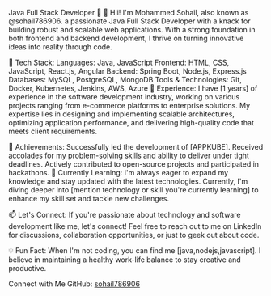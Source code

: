 Java Full Stack Developer 🚀
👋 Hii! I'm Mohammed Sohail, also known as @sohail786906.  a passionate Java Full Stack Developer with a knack for building robust and scalable web applications. With a strong foundation in both frontend and backend development, I thrive on turning innovative ideas into reality through code.

🔧 Tech Stack:
Languages: Java, JavaScript
Frontend: HTML, CSS, JavaScript, React.js, Angular
Backend: Spring Boot, Node.js, Express.js
Databases: MySQL, PostgreSQL, MongoDB
Tools & Technologies: Git, Docker, Kubernetes, Jenkins, AWS, Azure
💼 Experience:
I have [1 years] of experience in the software development industry, working on various projects ranging from e-commerce platforms to enterprise solutions. My expertise lies in designing and implementing scalable architectures, optimizing application performance, and delivering high-quality code that meets client requirements.

🌟 Achievements:
Successfully led the development of [APPKUBE].
Received accolades for my problem-solving skills and ability to deliver under tight deadlines.
Actively contributed to open-source projects and participated in hackathons.
🌱 Currently Learning:
I'm always eager to expand my knowledge and stay updated with the latest technologies. Currently, I'm diving deeper into [mention technology or skill you're currently learning] to enhance my skill set and tackle new challenges.

📫 Let's Connect:
If you're passionate about technology and software development like me, let's connect! Feel free to reach out to me on LinkedIn for discussions, collaboration opportunities, or just to geek out about code.

💡 Fun Fact:
When I'm not coding, you can find me [java,nodejs,javascript]. I believe in maintaining a healthy work-life balance to stay creative and productive.


Connect with Me
GitHub: [sohail786906](https://github.com/sohail786906)
